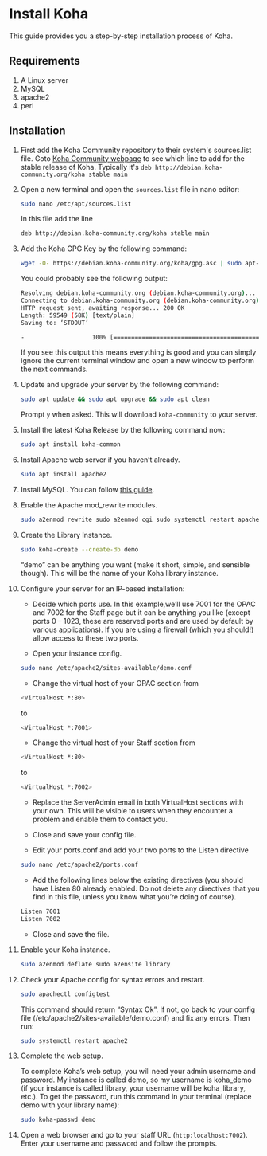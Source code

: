 # Install Koha
This guide provides you a step-by-step installation process of Koha.

## Requirements
1. A Linux server
2. MySQL
3. apache2
4. perl

## Installation

1. First add the Koha Community repository to their system's sources.list file. Goto [Koha Community webpage](https://download.koha-community.org/) to see which line to add for the stable release of Koha. Typically it's 
`deb http://debian.koha-community.org/koha stable main`

2. Open a new terminal and open the `sources.list` file in nano editor:
    ```bash
    sudo nano /etc/apt/sources.list
    ```
    In this file add the line 
    ```bash
    deb http://debian.koha-community.org/koha stable main
    ```

3. Add the Koha GPG Key by the following command:
    ```bash
    wget -O- https://debian.koha-community.org/koha/gpg.asc | sudo apt-key add -
    ```

    You could probably see the following output:
    ```bash
    Resolving debian.koha-community.org (debian.koha-community.org)... 67.220.127.145
    Connecting to debian.koha-community.org (debian.koha-community.org)|67.220.127.145|:443... connected.
    HTTP request sent, awaiting response... 200 OK
    Length: 59549 (58K) [text/plain]
    Saving to: ‘STDOUT’

    -                   100% [===============================================================================>]  58.15K  40.5KB/s    in 1.4s 
    ```

    If you see this output this means everything is good and you can simply ignore the current terminal window and open a new window to perform the next commands.

4. Update and upgrade your server by the following command:
    ```bash
    sudo apt update && sudo apt upgrade && sudo apt clean
    ```
    Prompt `y` when asked. This will download `koha-community` to your server.

5. Install the latest Koha Release by the following command now:
    ```bash
    sudo apt install koha-common
    ```

6. Install Apache web server if you haven’t already.
    ```bash
    sudo apt install apache2
    ```

7. Install MySQL. You can follow [this  guide](./install_mysql.md).

8. Enable the Apache mod_rewrite modules.
    ```bash
    sudo a2enmod rewrite sudo a2enmod cgi sudo systemctl restart apache2.service
    ```

9. Create the Library Instance.
    ```bash
    sudo koha-create --create-db demo
    ```
    “demo” can be anything you want (make it short, simple, and sensible though). This will be the name of your Koha library instance.

10.  Configure your server for an IP-based installation:

        - Decide which ports use.
        In this example,we’ll use 7001 for the OPAC and 7002 for the Staff page but it can be anything you like (except ports 0 – 1023, these are reserved ports and are used by default by various applications). If you are using a firewall (which you should!) allow access to these two ports.

        - Open your instance config.
        ```bash
        sudo nano /etc/apache2/sites-available/demo.conf
        ```

        - Change the virtual host of your OPAC section from 
        ```bash
        <VirtualHost *:80>
        ```
        to
        ```bash
        <VirtualHost *:7001>
        ```

        - Change the virtual host of your Staff section from
        ```bash
        <VirtualHost *:80>
        ```
        to 
        ```bash
        <VirtualHost *:7002>
        ```

        - Replace the ServerAdmin email in both VirtualHost sections with your own. This will be visible to users when they encounter a problem and enable them to contact you.

        - Close and save your config file.

        - Edit your ports.conf and add your two ports to the Listen directive
        ```bash
        sudo nano /etc/apache2/ports.conf
        ```

        - Add the following lines below the existing directives (you should have Listen 80 already enabled. Do not delete any directives that you find in this file, unless you know what you’re doing of course).
        ```bash
        Listen 7001 
        Listen 7002
        ```

        - Close and save the file.

11. Enable your Koha instance.
    ```bash
    sudo a2enmod deflate sudo a2ensite library
    ```
12. Check your Apache config for syntax errors and restart.
    ```bash
    sudo apachectl configtest
    ```
    This command should return “Syntax Ok”. If not, go back to your config file (/etc/apache2/sites-available/demo.conf) and fix any errors. Then run:

    ```bash
    sudo systemctl restart apache2
    ```

13. Complete the web setup.

    To complete Koha’s web setup, you will need your admin username and password. My instance is called demo, so my username is koha_demo (if your instance is called library, your username will be koha_library, etc.). To get the password, run this command in your terminal (replace demo with your library name):
    ```bash
    sudo koha-passwd demo
    ```

14. Open a web browser and go to your staff URL (`http:localhost:7002`). Enter your username and password and follow the prompts.